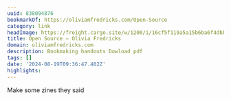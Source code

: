 ```yaml
---
uuid: 838094876
bookmarkOf: https://oliviamfredricks.com/Open-Source
category: link
headImage: https://freight.cargo.site/w/1200/i/16cf5f119a5a15b6ba6f4dbbfa235af32817364d7cfaf0560fa7cd729b9c6e80/CB_Bookmaking-handouts-9.png
title: Open Source — Olivia Fredricks
domain: oliviamfredricks.com
description: Bookmaking handouts Dowload pdf
tags: []
date: '2024-08-19T09:36:47.402Z'
highlights: 
---
```


Make some zines they said

